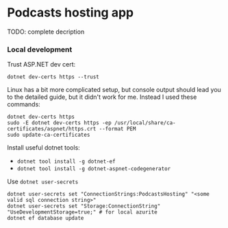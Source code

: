 # Podcasts hosting app
TODO: complete decription

### Local development
Trust ASP.NET dev cert:
```
dotnet dev-certs https --trust
```
Linux has a bit more complicated setup, but console output should lead you to the detailed guide, but it didn't work for me.
Instead I used these commands:
```
dotnet dev-certs https
sudo -E dotnet dev-certs https -ep /usr/local/share/ca-certificates/aspnet/https.crt --format PEM
sudo update-ca-certificates
```

Install useful dotnet tools:
- `dotnet tool install -g dotnet-ef`
- `dotnet tool install -g dotnet-aspnet-codegenerator`

Use `dotnet user-secrets`
```
dotnet user-secrets set "ConnectionStrings:PodcastsHosting" "<some valid sql connection string>"
dotnet user-secrets set "Storage:ConnectionString" "UseDevelopmentStorage=true;" # for local azurite
dotnet ef database update
```

